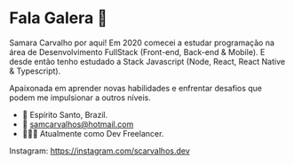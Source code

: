 # Fala Galera 👋

Samara Carvalho por aqui! Em 2020 comecei a estudar
programação na área de Desenvolvimento FullStack (Front-end, Back-end & Mobile).
E desde então tenho estudado a Stack Javascript
(Node, React, React Native & Typescript).

Apaixonada em aprender novas habilidades e enfrentar desafios
que podem me impulsionar a outros níveis.

- 📍 Espírito Santo, Brazil.
- 📧 samcarvalhos@hotmail.com
- 👩🏻‍💻 Atualmente como Dev Freelancer.

Instagram: https://instagram.com/scarvalhos.dev
